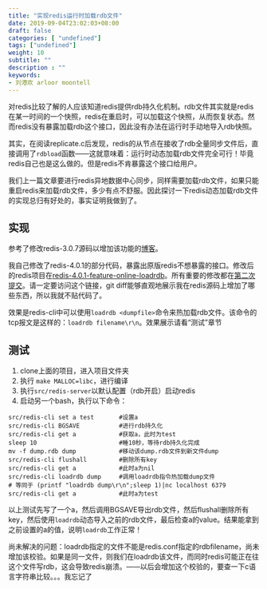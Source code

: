 ```yaml
---
title: "实现redis运行时加载rdb文件"
date: 2019-09-04T23:02:03+08:00
draft: false
categories: [ "undefined"]
tags: ["undefined"]
weight: 10
subtitle: ""
description : ""
keywords:
- 刘港欢 arloor moontell
---
```


对redis比较了解的人应该知道redis提供rdb持久化机制。rdb文件其实就是redis在某一时间的一个快照，redis在重启时，可以加载这个快照，从而恢复状态。然而redis没有暴露加载rdb这个接口，因此没有办法在运行时手动地导入rdb快照。

其实，在阅读replicate.c后发现，redis的从节点在接收了rdb全量同步文件后，直接调用了`rdbload`函数——这就意味着：运行时动态加载rdb文件完全可行！毕竟redis自己也是这么做的。但是redis不肯暴露这个接口给用户。

我们上一篇文章要进行redis异地数据中心同步，同样需要加载rdb文件，如果只能重启redis来加载rdb文件，多少有点不舒服。因此探讨一下redis动态加载rdb文件的实现总归有好处的，事实证明我做到了。
<!--more-->

## 实现

参考了修改redis-3.0.7源码以增加该功能的[博客](https://blog.csdn.net/laowxl/article/details/68924510)。

我自己修改了redis-4.0.1的部分代码，暴露出原版redis不想暴露的接口。修改后的redis项目在[redis-4.0.1-feature-online-loadrdb](https://github.com/arloor/redis-4.0.1-feature-online-loadrdb)。所有重要的修改都在[第二次提交](https://github.com/arloor/redis-4.0.1-feature-online-loadrdb/commit/a8c58feb26861106a38b8293180906df9b4a9797)。请一定要访问这个链接，git diff能够直观地展示我在redis源码上增加了哪些东西，所以我就不贴代码了。

效果是redis-cli中可以使用`loadrdb <dumpfile>`命令来热加载rdb文件。该命令的tcp报文是这样的：`loadrdb filename\r\n`。效果展示请看“测试”章节

## 测试

1. clone上面的项目，进入项目文件夹
2. 执行 `make MALLOC=libc`，进行编译
3. 执行`src/redis-server`以默认配置（rdb开启）启动redis
4. 启动另一个bash，执行以下命令：
```shell
src/redis-cli set a test       #设置a
src/redis-cli BGSAVE           #进行rdb持久化
src/redis-cli get a            #获取a，此时为test
sleep 10                       #睡10秒，等待rdb持久化完成
mv -f dump.rdb dump            #移动该dump.rdb文件到新文件dump
src/redis-cli flushall         #删除所有key
src/redis-cli get a            #此时a为nil
src/redis-cli loadrdb dump     #调用loadrdb指令热加载dump文件
# 等同于 (printf "loadrdb dump\r\n";sleep 1)|nc localhost 6379 
src/redis-cli get a            #此时a为test
```

以上测试先写了一个a，然后调用BGSAVE导出rdb文件，然后flushall删除所有key，然后使用`loadrdb`动态导入之前的rdb文件，最后检查a的value。结果能拿到之前设置的a的值，说明`loadrdb`工作正常！

尚未解决的问题：loadrdb指定的文件不能是redis.conf指定的rdbfilename，尚未增加该校验。如果是同一文件，则我们在loadrdb该文件，而同时redis可能正在往这个文件写rdb，这会导致redis崩溃。——以后会增加这个校验的，要查一下c语言字符串比较。。。我忘记了